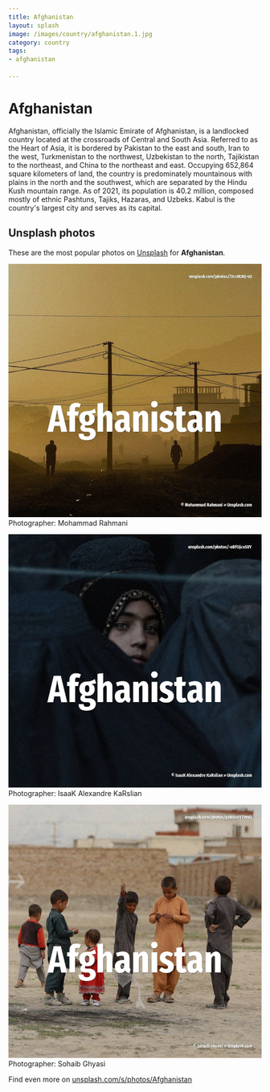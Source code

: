 ```yaml
---
title: Afghanistan
layout: splash
image: /images/country/afghanistan.1.jpg
category: country
tags:
- afghanistan

---
```

# Afghanistan

Afghanistan, officially the Islamic Emirate of Afghanistan, is a landlocked country located at the 
crossroads of Central and South Asia.
Referred to as the Heart of Asia, it is bordered by Pakistan to the east and south, Iran to the 
west, Turkmenistan to the northwest, Uzbekistan to the north, Tajikistan to the northeast, and 
China to the northeast and east.
Occupying 652,864 square kilometers  of land, the country is predominately mountainous with plains 
in the north and the southwest, which are separated by the Hindu Kush mountain range.
As of 2021, its population is 40.2 million, composed mostly of ethnic Pashtuns, Tajiks, Hazaras, 
and Uzbeks.
Kabul is the country's largest city and serves as its capital.

 
## Unsplash photos
These are the most popular photos on [Unsplash](https://unsplash.com) for **Afghanistan**.
 
![Afghanistan](/images/country/afghanistan.1.jpg)
Photographer:  Mohammad Rahmani
 
![Afghanistan](/images/country/afghanistan.2.jpg)
Photographer:  IsaaK Alexandre KaRslian
 
![Afghanistan](/images/country/afghanistan.3.jpg)
Photographer:  Sohaib Ghyasi
 
Find even more on [unsplash.com/s/photos/Afghanistan](https://unsplash.com/s/photos/Afghanistan)
 
